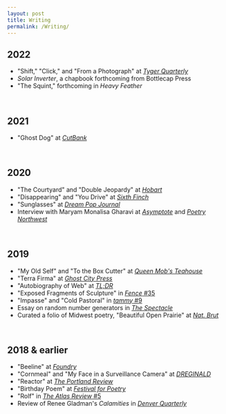 ```yaml
---
layout: post
title: Writing
permalink: /Writing/
---
```


## 2022
* "Shift," "Click," and "From a Photograph" at <em><a href="https://tygerquarterly.com/Serena-Solin">Tyger Quarterly</a></em>
* <em>Solar Inverter</em>, a chapbook forthcoming from Bottlecap Press
* "The Squint," forthcoming in <em>Heavy Feather</em>
<br>

## 2021
* "Ghost Dog" at <a href="https://www.cutbankonline.org/features-1"><em>CutBank</em></a>
<br>

## 2020
* "The Courtyard" and "Double Jeopardy" at <a href="https://www.hobartpulp.com/web_features/double-jeopardy"><em>Hobart</em></a>
* "Disappearing" and "You Drive" at <a href="http://sixthfinch.com/solin2.html"><em>Sixth Finch</em></a>
* "Sunglasses" at <a href="https://www.dreampoppress.net/serena-solin/"><em>Dream Pop Journal</em></a>
* Interview with Maryam Monalisa Gharavi at <a href="https://www.asymptotejournal.com/blog/2020/09/21/sadness-has-no-end-happiness-does-an-interview-with-maryam-monalisa-gharavi/"><em>Asymptote</em></a> and <a href="https://www.poetrynw.org/interview-when-haptic-touch-is-removed-a-conversation-with-maryam-monalisa-gharavi/"><em>Poetry Northwest</em></a>
<br>

## 2019
* "My Old Self" and "To the Box Cutter" at <a href="https://web.archive.org/web/20191207084214/https://queenmobs.com/2019/10/poems-serena-solin/"><em>Queen Mob's Teahouse</em></a>
* "Terra Firma" at <a href="https://ghostcitypress.com/poetry-31/2019/5/4/serena-solin"><em>Ghost City Press</em></a>
* "Autobiography of Web" at <a href="https://www.tldrmagazine.com/single-post/2019/10/21/Autobiography-of-Web-Serena-Solin"><em>TL;DR</em></a>
* "Exposed Fragments of Sculpture" in <a href="https://www.fenceportal.org/"><em>Fence</em> #35</a>
* "Impasse" and "Cold Pastoral" in <a href="http://www.tammyjournal.com/new-page"><em>tammy</em> #9</a>
* Essay on random number generators in <a href="https://thespectacle.wustl.edu/?p=1259"><em>The Spectacle</em></a>
* Curated a folio of Midwest poetry, "Beautiful Open Prairie" at <a href="https://www.natbrut.com/beautiful-open-prairie"><em>Nat. Brut</em></a>
<br>
 
## 2018 & earlier
* "Beeline" at <a href="https://www.foundryjournal.com/solin.html"><em>Foundry</em></a>
* "Cornmeal" and "My Face in a Surveillance Camera" at <a href="http://dreginald.com/index.php/issues/issue-sixteen/serena-solin"><em>DREGINALD</em></a>
* "Reactor" at <a href="http://portlandreview.org/reactor-by-serena-solin/"><em>The Portland Review</em></a>
* "Birthday Poem" at <a href="https://festivalforpoetry.com/2018/11/15/read-poem-birthday-poem-for-d-by-serena-solin/"><em>Festival for Poetry</em></a>
* "Rolf" in <a href="https://www.theatlasreview.com/issue-5"><em>The Atlas Review</em> #5</a>
* Review of Renee Gladman's <em>Calamities</em> in <a href="https://www.du.edu/denverquarterly/past/index.html"><em>Denver Quarterly</em></a>